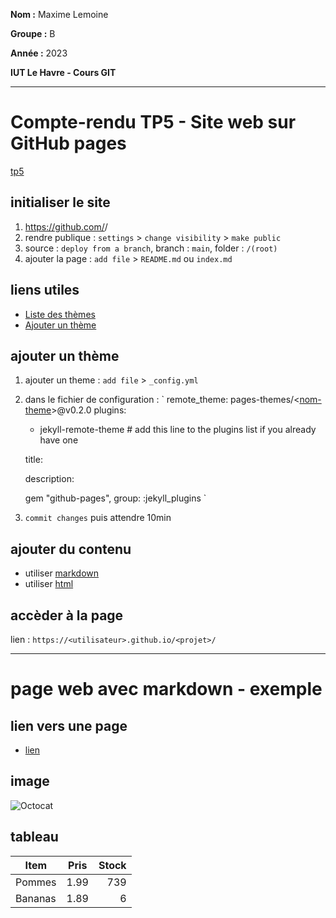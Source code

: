 **Nom :** Maxime Lemoine

**Groupe :** B

**Année :** 2023

**IUT Le Havre - Cours GIT**

---

# Compte-rendu TP5 - Site web sur GitHub pages
[tp5](https://abderzah.github.io/Introduction-GIT/tp5/)

## initialiser le site
1. https://github.com/<utilisateur>/<projet>
2. rendre publique : `settings` > `change visibility` > `make public`
3. source : `deploy from a branch`, branch : `main`, folder : `/(root)`
4. ajouter la page : `add file` > `README.md` ou `index.md`

## liens utiles
- [Liste des thèmes](https://pages.github.com/themes/)
- [Ajouter un thème](https://docs.github.com/fr/pages/setting-up-a-github-pages-site-with-jekyll/adding-a-theme-to-your-github-pages-site-using-jekyll)

## ajouter un thème
1. ajouter un theme : `add file` > `_config.yml`
2. dans le fichier de configuration :
	`
	remote_theme: pages-themes/<[nom-theme](https://pages.github.com/themes/)>@v0.2.0
	plugins:
	- jekyll-remote-theme # add this line to the plugins list if you already have one
	 
	title: <titre>

	description: <description>

	gem "github-pages", group: :jekyll_plugins
	`

3. `commit changes` puis attendre 10min

## ajouter du contenu
- utiliser [markdown](https://www.markdownguide.org/)
- utiliser [html](https://www.w3schools.com/tags/default.asp)

## accèder à la page
lien : `https://<utilisateur>.github.io/<projet>/`


* * *


# page web avec markdown - exemple

## lien vers une page
- [lien](https://github.com/Maximeuuu/tp5)

## image
![Octocat](https://github.githubassets.com/images/icons/emoji/octocat.png)

## tableau
| Item         | Pris | Stock |
|--------------|:-----:|-----------:|
| Pommes |  1.99 |        739 |
| Bananas      |  1.89 |          6 |
